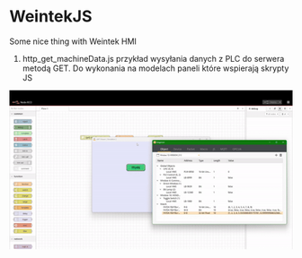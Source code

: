 # WeintekJS
Some nice thing with Weintek HMI



1. http_get_machineData.js  przykład wysyłania danych z PLC do serwera metodą GET. Do wykonania na modelach paneli które wspierają skrypty JS

![](https://raw.githubusercontent.com/dturczynski/WeintekJS/main/http_get_machineData.gif)


